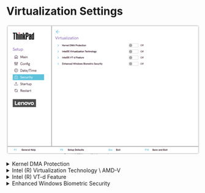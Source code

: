 # Virtualization Settings #

![](./img/tp_virtualization.png)

<details><summary>Kernel DMA Protection</summary>

Whether to enable Kernel DMA protection, to prevent drive-by Direct Memory Access (DMA) attacks using PCI hot plug devices connected to system.



!> Defaults to `On`, if `OS Optimized Defaults` has value `On`.

!> When switched `On`, automatically enables Intel (R) Virtualization Technology and Intel (R) VT-d Feature.

Possible options:

1.	**Off** – Default.
2.	On

?> Requires additional confirmation of changing these settings.

| WMI Setting name | Values | Locked by SVP | AMD/Intel |
|:---|:---|:---|:---|
| KernelDMAProtection | Disable, Enable | Yes | Both |

</details>

<details><summary>Intel (R) Virtualization Technology \ AMD-V</summary>

### Intel-based machine

Whether a VMM (Virtual Machine Monitor) can utilize the additional hardware capabilities provided by Intel (R) Virtualization technology.

Defaults to `On`, if `OS Optimized Defaults` has value `On`.<br>

Possible options:

1.	On – 
2.	**Off** - Default.

?>  It is automatically enabled and cannot be disabled if ‘Kernel DMA Protection’ is enabled.

Additional information: [How to enable Virtualization Technology on Lenovo PC computers](https://support.lenovo.com/de/en/solutions/ht500006).

| WMI Setting name | Values | Locked by SVP | AMD/Intel |
|:---|:---|:---|:---|
| VirtualizationTechnology | Disable, Enable | Yes | Intel |

### AMD-based machine

Whether VMM (Virtual Machine Monitor) can utilize the additional hardware capabilities provided by AMD-V (AMD Virtualization).

Possible options:

1. **On** - Default.
2. Off

?>  Enabled automatically when `Device Guard` is set to `On`.

| WMI Setting name | Values | Locked by SVP | AMD/Intel |
|:---|:---|:---|:---|
| AmdVt | Disable, Enable | Yes | AMD |

</details>

<details><summary>Intel (R) VT-d Feature</summary>

Whether to enable Intel (R) VT-d Feature ( Intel (R) Virtualization Technology for Directed I/O).

!> Defaults to `On`, if `OS Optimized Defaults` has value `On`.

Possible options:

1.	On
2.	**Off** - Default

?>  Automatically enabled and cannot be disabled if `Kernel DMA Protection` is enabled.

More information on the [official Intel site](https://software.intel.com/content/www/us/en/develop/articles/intel-virtualization-technology-for-directed-io-vt-d-enhancing-intel-platforms-for-efficient-virtualization-of-io-devices.html).

| WMI Setting name | Values | Locked by SVP | AMD/Intel |
|:---|:---|:---|:---|
| VTdFeature | Disable, Enable | Yes | Intel |

</details>

<details><summary>Enhanced Windows Biometric Security</summary>

Whether to allow use of ‘Enhanced sign-in security’ for fingerprint and face authentication with Windows Hello.

Possible options:

1.	On
2.	**Off** – Default.

!>  This option should only be enabled for Windows 10 version 2004 and later. Prior versions of the OS do not support this feature.

| WMI Setting name | Values | Locked by SVP | AMD/Intel |
|:---|:---|:---|:---|
| EnhancedWindowsBiometricSecurity | Disable, Enable | Yes | Both |

</details>

